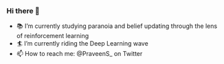### Hi there 👋

- :books: I’m currently studying paranoia and belief updating through the lens of reinforcement learning
- :surfer: I’m currently riding the Deep Learning wave 
- 📫 How to reach me: @PraveenS_ on Twitter
<!--
**psuthaharan/psuthaharan** is a ✨ _special_ ✨ repository because its `README.md` (this file) appears on your GitHub profile.

Here are some ideas to get you started:

- 🔭 I’m currently working on ...
- 🌱 I’m currently learning ...
- 👯 I’m looking to collaborate on ...
- 🤔 I’m looking for help with ...
- 💬 Ask me about ...
- 📫 How to reach me: ...
- 😄 Pronouns: ...
- ⚡ Fun fact: ...
-->
